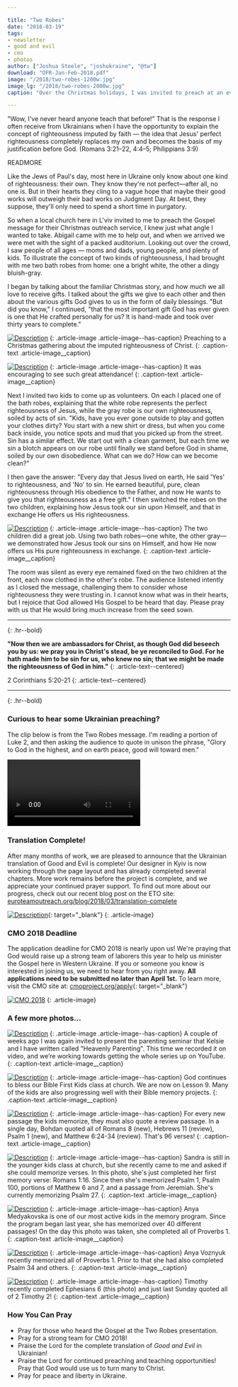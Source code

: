 ```yaml
---

title: "Two Robes"
date: "2018-03-19"
tags:
- newsletter
- good and evil
- cmo
- photos
author: ["Joshua Steele", "joshukraine", "@tw"]
download: "OFR-Jan-Feb-2018.pdf"
image: "/2018/two-robes-1200w.jpg"
image_lg: "/2018/two-robes-2000w.jpg"
caption: "Over the Christmas holidays, I was invited to preach at an evangelistic service here in L'viv. My message that day was called \"Two Robes\" and focused on the need for Christ's imputed righteousness as a basis for salvation."

---
```


"Wow, I've never heard anyone teach that before!" That is the response I often receive from Ukrainians when I have the opportunity to explain the concept of righteousness imputed by faith — the idea that Jesus' perfect righteousness completely replaces my own and becomes the basis of my justification before God. (Romans 3:21–22, 4:4–5; Philippians 3:9)

READMORE

Like the Jews of Paul's day, most here in Ukraine only know about one kind of righteousness: their own. They know they're not perfect—after all, no one is. But in their hearts they cling to a vague hope that maybe their good works will outweigh their bad works on Judgment Day. At best, they suppose, they'll only need to spend a short time in purgatory.

So when a local church here in L'viv invited to me to preach the Gospel message for their Christmas outreach service, I knew just what angle I wanted to take. Abigail came with me to help out, and when we arrived we were met with the sight of a packed auditorium. Looking out over the crowd, I saw people of all ages — moms and dads, young people, and plenty of kids. To illustrate the concept of two kinds of righteousness, I had brought with me two bath robes from home: one a bright white, the other a dingy bluish-gray.

I began by talking about the familiar Christmas story, and how much we all love to receive gifts. I talked about the gifts we give to each other and then about the various gifts God gives to us in the form of daily blessings. "But did you know," I continued, "that the most important gift God has ever given is one that He crafted personally for us? It is hand-made and took over thirty years to complete."

[![Description](https://d21yo20tm8bmc2.cloudfront.net/2018/two-robes-joshua1-550w.jpg)](https://d21yo20tm8bmc2.cloudfront.net/2018/two-robes-joshua1-2000w.jpg)
{: .article-image .article-image--has-caption}
Preaching to a Christmas gathering about the imputed righteousness of Christ.
{: .caption-text .article-image__caption}

[![Description](https://d21yo20tm8bmc2.cloudfront.net/2018/two-robes-reading-crowd-550w.jpg)](https://d21yo20tm8bmc2.cloudfront.net/2018/two-robes-reading-crowd-960w.jpg)
{: .article-image .article-image--has-caption}
It was encouraging to see such great attendance!
{: .caption-text .article-image__caption}

Next I invited two kids to come up as volunteers. On each I placed one of the bath robes, explaining that the white robe represents the perfect righteousness of Jesus, while the gray robe is our own righteousness, soiled by acts of sin. "Kids, have you ever gone outside to play and gotten your clothes dirty? You start with a new shirt or dress, but when you come back inside, you notice spots and mud that you picked up from the street. Sin has a similar effect. We start out with a clean garment, but each time we sin a blotch appears on our robe until finally we stand before God in shame, soiled by our own disobedience. What can we do? How can we become clean?"

I then gave the answer: "Every day that Jesus lived on earth, He said 'Yes' to righteousness, and 'No' to sin. He earned beautiful, pure, clean righteousness through His obedience to the Father, and now He wants to give you that righteousness as a free gift." I then switched the robes on the two children, explaining how Jesus took our sin upon Himself, and that in exchange He offers us His righteousness.

[![Description](https://d21yo20tm8bmc2.cloudfront.net/2018/two-robes-joshua2-550w.jpg)](https://d21yo20tm8bmc2.cloudfront.net/2018/two-robes-joshua2-960w.jpg)
{: .article-image .article-image--has-caption}
The two children did a great job. Using two bath robes—one white, the other gray—we demonstrated how Jesus took our sins on Himself, and how He now offers us His pure righteousness in exchange.
{: .caption-text .article-image__caption}

The room was silent as every eye remained fixed on the two children at the front, each now clothed in the other's robe. The audience listened intently as I closed the message, challenging them to consider whose righteousness they were trusting in. I cannot know what was in their hearts, but I rejoice that God allowed His Gospel to be heard that day. Please pray with us that He would bring much increase from the seed sown.

---
{: .hr--bold}

**"Now then we are ambassadors for Christ, as though God did beseech you by us: we pray you in Christ's stead, be ye reconciled to God. For he hath made him to be sin for us, who knew no sin; that we might be made the righteousness of God in him."**
{: .article-text--centered}

2 Corinthians 5:20-21
{: .article-text--centered}

---
{: .hr--bold}

### Curious to hear some Ukrainian preaching?

The clip below is from the Two Robes message. I'm reading a portion of Luke 2, and then asking the audience to quote in unison the phrase, "Glory to God in the highest, and on earth peace, good will toward men."

<video controls>
  <source src="https://d21yo20tm8bmc2.cloudfront.net/2018/two-robes-reading.mov" type="video/mp4">
Your browser does not support the video tag.
</video>

### Translation Complete!

After many months of work, we are pleased to announce that the Ukrainian translation of Good and Evil is complete! Our designer in Kyiv is now working through the page layout and has already completed several chapters. More work remains before the project is complete, and we appreciate your continued prayer support. To find out more about our progress, check out our recent blog post on the ETO site:
<span class="text-truncate">
[euroteamoutreach.org/blog/2018/03/translation-complete](https://euroteamoutreach.org/blog/2018/03/translation-complete/)
</span>

[![Description](https://d21yo20tm8bmc2.cloudfront.net/2018/ge-ukr-550h.png)](https://euroteamoutreach.org/blog/2018/03/translation-complete/){: target="_blank"}
{: .article-image}

### CMO 2018 Deadline

The application deadline for CMO 2018 is nearly upon us! We're praying that God would raise up a strong team of laborers this year to help us minister the Gospel here in Western Ukraine. If you or someone you know is interested in joining us, we need to hear from you right away. **All applications need to be submitted no later than April 1st.** To learn more, visit the CMO site at:
[cmoproject.org/apply](https://cmoproject.org/apply/){: target="_blank"}

[![CMO 2018](https://d21yo20tm8bmc2.cloudfront.net/2017/11/cmo-logo-full-300w.png)](https://cmoproject.org/apply/)
{: .article-image}

### A few more photos...

[![Description](https://d21yo20tm8bmc2.cloudfront.net/2018/parenting-seminar-video-550w.jpg)](https://d21yo20tm8bmc2.cloudfront.net/2018/parenting-seminar-video-2000w.jpg)
{: .article-image .article-image--has-caption}
A couple of weeks ago I was again invited to present the parenting seminar that Kelsie and I have written called "Heavenly Parenting". This time we recorded it on video, and we’re working towards getting the whole series up on YouTube.
{: .caption-text .article-image__caption}

[![Description](https://d21yo20tm8bmc2.cloudfront.net/2018/bf-kids-550w.jpg)](https://d21yo20tm8bmc2.cloudfront.net/2018/bf-kids-2000w.jpg)
{: .article-image .article-image--has-caption}
God continues to bless our Bible First Kids class at church. We are now on Lesson 9. Many of the kids are also progressing well with their Bible memory projects.
{: .caption-text .article-image__caption}

[![Description](https://d21yo20tm8bmc2.cloudfront.net/2018/bohdan-verses-550w.jpg)](https://d21yo20tm8bmc2.cloudfront.net/2018/bohdan-verses-2000w.jpg)
{: .article-image .article-image--has-caption}
For every new passage the kids memorize, they must also quote a review passage. In a single day, Bohdan quoted all of Romans 8 (new), Hebrews 11 (review), Psalm 1 (new), and Matthew 6:24-34 (review). That's 96 verses!
{: .caption-text .article-image__caption}

[![Description](https://d21yo20tm8bmc2.cloudfront.net/2018/sandra-verses-550w.jpg)](https://d21yo20tm8bmc2.cloudfront.net/2018/sandra-verses-1932w.jpg)
{: .article-image .article-image--has-caption}
Sandra is still in the younger kids class at church, but she recently came to me and asked if she could memorize verses. In this photo, she's just completed her first memory verse: Romans 1:16. Since then she's memorized Psalm 1, Psalm 100, portions of Matthew 6 and 7, and a passage from Jeremiah. She's currently memorizing Psalm 27.
{: .caption-text .article-image__caption}

[![Description](https://d21yo20tm8bmc2.cloudfront.net/2018/anya-prov1-550h.jpg)](https://d21yo20tm8bmc2.cloudfront.net/2018/anya-prov1-2000h.jpg)
{: .article-image .article-image--has-caption}
Anya Medyakovska is one of our most active kids in the memory program. Since the program began last year, she has memorized over 40 different passages! On the day this photo was taken, she completed all of Proverbs 1.
{: .caption-text .article-image__caption}

[![Description](https://d21yo20tm8bmc2.cloudfront.net/2018/anya-voznyuk-prov1-550h.jpg)](https://d21yo20tm8bmc2.cloudfront.net/2018/anya-voznyuk-prov1-2000h.jpg)
{: .article-image .article-image--has-caption}
Anya Voznyuk recently memorized all of Proverbs 1. Prior to that she had also completed Psalm 34 and others.
{: .caption-text .article-image__caption}

[![Description](https://d21yo20tm8bmc2.cloudfront.net/2018/timothy-eph6-550w.jpg)](https://d21yo20tm8bmc2.cloudfront.net/2018/timothy-eph6-2000w.jpg)
{: .article-image .article-image--has-caption}
Timothy recently completed Ephesians 6 (this photo) and just last Sunday quoted all of 2 Timothy 2!
{: .caption-text .article-image__caption}

### How You Can Pray

* Pray for those who heard the Gospel at the Two Robes presentation.
* Pray for a strong team for CMO 2018!
* Praise the Lord for the complete translation of *Good and Evil* in Ukrainian!
* Praise the Lord for continued preaching and teaching opportunities! Pray that God would use us to turn many to Christ.
* Pray for peace and liberty in Ukraine.
